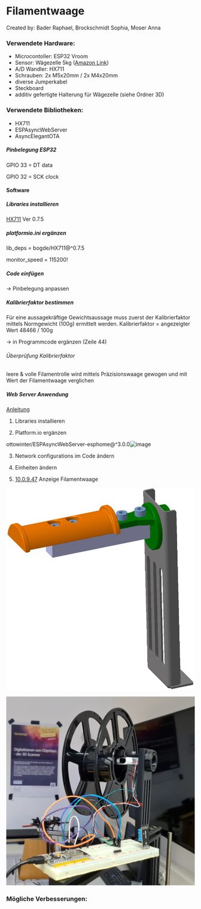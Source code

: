 # Filamentwaage

Created by: Bader Raphael, Brockschmidt Sophia, Moser Anna

### Verwendete Hardware: 

- Microcontoller: ESP32 Vroom
- Sensor: Wägezelle 5kg ([Amazon Link](https://www.amazon.de/dp/B073GWX6J4?ref=ppx_yo2ov_dt_b_product_details&th=1))
- A/D Wandler: HX711
- Schrauben: 2x M5x20mm / 2x M4x20mm
- diverse Jumperkabel
- Steckboard
- additiv gefertigte Halterung für Wägezelle (siehe Ordner 3D)


### Verwendete Bibliotheken:
- HX711  
- ESPAsyncWebServer 
- AsyncElegantOTA


##### Pinbelegung ESP32

GPIO 33 = DT data 

GPIO 32 = SCK clock





#### Software
##### Libraries installieren
[HX711](https://github.com/bogde/HX711) Ver 0.7.5

##### platformio.ini ergänzen
lib_deps = bogde/HX711@^0.7.5

monitor_speed = 115200!

##### Code einfügen 
-> Pinbelegung anpassen

##### Kalibrierfaktor bestimmen
Für eine aussagekräftige Gewichtsaussage muss zuerst der Kalibrierfaktor mittels Normgewicht (100g) ermittelt werden.
Kalibrierfaktor = angezeigter Wert 48466 / 100g 

-> in Programmcode ergänzen (Zeile 44) 

###### Überprüfung Kalibrierfaktor
leere & volle Filamentrolle wird mittels Präzisionswaage gewogen und mit Wert der Filamentwaage verglichen

##### Web Server Anwendung
[Anleitung](https://randomnerdtutorials.com/esp32-dht11-dht22-temperature-humidity-web-server-arduino-ide/)
1. Libraries installieren

2. Platform.io ergänzen

ottowinter/ESPAsyncWebServer-esphome@^3.0.0![image](https://user-images.githubusercontent.com/124445731/216825539-7a01ff40-6a96-4703-b9e1-7058dc8aca42.png)

3. Network configurations im Code ändern

4. Einheiten ändern

5. [10.0.9.47](http://10.0.9.47/) Anzeige Filamentwaage

![alt text](https://github.com/raphi2/Filamentwaage/blob/master/Fotos/3D_Konzept.jpg?raw=true)

![alt text](https://github.com/raphi2/Filamentwaage/blob/master/Fotos/Foto_1.jpg?raw=true)

### Mögliche Verbesserungen:
